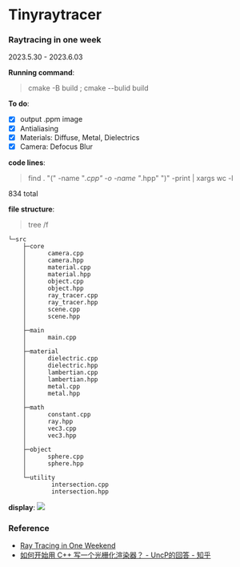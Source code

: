 # Tinyraytracer

### Raytracing in one week
2023.5.30 - 2023.6.03

**Running command**:
> cmake -B build ; cmake --bulid build

**To do**:
- [x] output .ppm image
- [x] Antialiasing
- [x] Materials: Diffuse, Metal, Dielectrics
- [x] Camera: Defocus Blur

**code lines**:
> find . "(" -name "*.cpp" -o -name "*.hpp" ")" -print | xargs wc -l

834 total

**file structure**:
> tree /f
```
└─src
    ├─core
    │      camera.cpp
    │      camera.hpp
    │      material.cpp
    │      material.hpp
    │      object.cpp
    │      object.hpp
    │      ray_tracer.cpp
    │      ray_tracer.hpp
    │      scene.cpp
    │      scene.hpp
    │
    ├─main
    │      main.cpp
    │
    ├─material
    │      dielectric.cpp
    │      dielectric.hpp
    │      lambertian.cpp
    │      lambertian.hpp
    │      metal.cpp
    │      metal.hpp
    │
    ├─math
    │      constant.cpp
    │      ray.hpp
    │      vec3.cpp
    │      vec3.hpp
    │
    ├─object
    │      sphere.cpp
    │      sphere.hpp
    │
    └─utility
            intersection.cpp
            intersection.hpp
```    

**display**:
![](image/random_scene.ppm)

### Reference

- [Ray Tracing in One Weekend](https://raytracing.github.io/books/RayTracingInOneWeekend.html)
- [如何开始用 C++ 写一个光栅化渲染器？ - UncP的回答 - 知乎](https://www.zhihu.com/question/24786878/answer/127484388)
